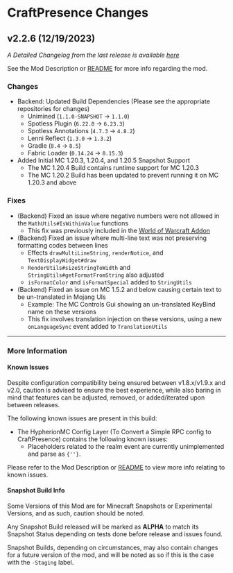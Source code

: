 # CraftPresence Changes

## v2.2.6 (12/19/2023)

_A Detailed Changelog from the last release is
available [here](https://gitlab.com/CDAGaming/CraftPresence/-/compare/release%2Fv2.2.5...release%2Fv2.2.6)_

See the Mod Description or [README](https://gitlab.com/CDAGaming/CraftPresence) for more info regarding the mod.

### Changes

* Backend: Updated Build Dependencies (Please see the appropriate repositories for changes)
    * Unimined (`1.1.0-SNAPSHOT` -> `1.1.0`)
    * Spotless Plugin (`6.22.0` -> `6.23.3`)
    * Spotless Annotations (`4.7.3` -> `4.8.2`)
    * Lenni Reflect (`1.3.0` -> `1.3.2`)
    * Gradle (`8.4` -> `8.5`)
    * Fabric Loader (`0.14.24` -> `0.15.3`)
* Added Initial MC 1.20.3, 1.20.4, and 1.20.5 Snapshot Support
    * The MC 1.20.4 Build contains runtime support for MC 1.20.3
    * The MC 1.20.2 Build has been updated to prevent running it on MC 1.20.3 and above

### Fixes

* (Backend) Fixed an issue where negative numbers were not allowed in the `MathUtils#IsWithinValue` functions
    * This fix was previously included in
      the [World of Warcraft Addon](https://github.com/CDAGaming/CraftPresence-Wow-Edition)
* (Backend) Fixed an issue where multi-line text was not preserving formatting codes between lines
    * Effects `drawMultiLineString`, `renderNotice`, and `TextDisplayWidget#draw`
    * `RenderUtils#sizeStringToWidth` and `StringUtils#getFormatFromString` also adjusted
    * `isFormatColor` and `isFormatSpecial` added to `StringUtils`
* (Backend) Fixed an issue on MC 1.5.2 and below causing certain text to be un-translated in Mojang UIs
    * Example: The MC Controls Gui showing an un-translated KeyBind name on these versions
    * This fix involves translation injection on these versions, using a new `onLanguageSync` event added
      to `TranslationUtils`

___

### More Information

#### Known Issues

Despite configuration compatibility being ensured between v1.8.x/v1.9.x and v2.0,
caution is advised to ensure the best experience, while also baring in mind that features can be adjusted, removed, or
added/iterated upon between releases.

The following known issues are present in this build:

* The HypherionMC Config Layer (To Convert a Simple RPC config to CraftPresence) contains the following known issues:
    * Placeholders related to the realm event are currently unimplemented and parse as `{''}`.

Please refer to the Mod Description or [README](https://gitlab.com/CDAGaming/CraftPresence) to view more info relating
to known issues.

#### Snapshot Build Info

Some Versions of this Mod are for Minecraft Snapshots or Experimental Versions, and as such, caution should be noted.

Any Snapshot Build released will be marked as **ALPHA** to match its Snapshot Status depending on tests done before
release
and issues found.

Snapshot Builds, depending on circumstances, may also contain changes for a future version of the mod, and will be noted
as so if this is the case with the `-Staging` label.

